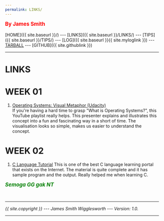 ```yaml
---
permalink: LINKS/
---
```

<span style="color:red; font-weight:bold; font-size:larger;">By James Smith</span>
<br><br>
[HOME]({{ site.baseurl }}/) ---
[LINKS]({{ site.baseurl }}/LINKS/) ---
[TIPS]({{ site.baseurl }}/TIPS/) ---
[LOG]({{ site.baseurl }}{{ site.myloglink }}) ---
[TARBALL](SandBox/jamessmith404.tar.xz) ---
[GITHUB]({{ site.githublink }})
<br>
<hr>

# LINKS

# WEEK 01
1. [Operating Systems: Visual Metaphor (Udacity)](https://www.youtube.com/playlist?list=PLqoiDr4YpRdm_nzFhCDuj74P8ul5z7SdO)<br>
If you're having a hard time to grasp "What is Operating Systems?", this YouTube playlist really helps. This presenter explains and illustrates this concept into a fun and fascinating way in a short of time. The visualisation looks so simple, makes us easier to understand the concept.

# WEEK 02
1. [C Language Tutorial](https://www.w3schools.com/c/index.php)
This is one of the best C language learning portal that exists on the Internet. The material is quite complete and it has sample program and the output. Really helped me when learning C.

<span style="color:green; font-weight:bold; font-size:larger;"><i>Semoga GG gak NT<i>

<br>
<hr>
{{ site.copyright }} --- James Smith Wigglesworth --- Version: 1.0.
<hr>
<br>
